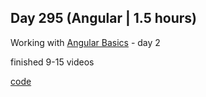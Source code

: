 ## Day 295 (Angular | 1.5 hours)

Working with [Angular Basics](https://ultimatecourses.com/learn/angular-basics) - day 2

finished 9-15 videos

[code](https://github.com/alexvyber/angular-basics-uc.git)

